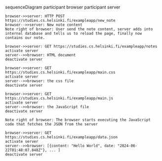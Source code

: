 sequenceDiagram
    participant browser
    participant server

    browser->>server: HTTP POST https://studies.cs.helsinki.fi/exampleapp/new_note
    browser-->>server: New note content
    Note right of browser: User send the note content, server adds into internal database and tells us to reload the page, finally now contains our note.

    browser->>server: GET https://studies.cs.helsinki.fi/exampleapp/notes
    activate server
    server-->>browser: HTML document
    deactivate server

    browser->>server: GET https://studies.cs.helsinki.fi/exampleapp/main.css
    activate server
    server-->>browser: the css file
    deactivate server

    browser->>server: GET https://studies.cs.helsinki.fi/exampleapp/main.js
    activate server
    server-->>browser: the JavaScript file
    deactivate server

    Note right of browser: The browser starts executing the JavaScript code that fetches the JSON from the server

    browser->>server: GET https://studies.cs.helsinki.fi/exampleapp/data.json
    activate server
    server-->>browser: [{content: "Hello World", date: "2024-06-22T01:48:07.848Z"}, ... ]
    deactivate server
